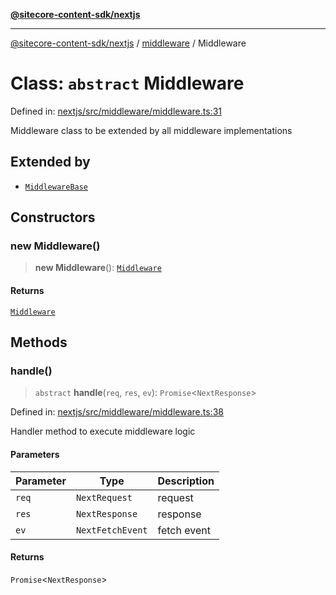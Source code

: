 [**@sitecore-content-sdk/nextjs**](../../README.md)

***

[@sitecore-content-sdk/nextjs](../../README.md) / [middleware](../README.md) / Middleware

# Class: `abstract` Middleware

Defined in: [nextjs/src/middleware/middleware.ts:31](https://github.com/Sitecore/xmc-jss-dev/blob/6e5665d172771ee08cfda4cf96a47c6e72fabf54/packages/nextjs/src/middleware/middleware.ts#L31)

Middleware class to be extended by all middleware implementations

## Extended by

- [`MiddlewareBase`](MiddlewareBase.md)

## Constructors

### new Middleware()

> **new Middleware**(): [`Middleware`](Middleware.md)

#### Returns

[`Middleware`](Middleware.md)

## Methods

### handle()

> `abstract` **handle**(`req`, `res`, `ev`): `Promise`\<`NextResponse`\>

Defined in: [nextjs/src/middleware/middleware.ts:38](https://github.com/Sitecore/xmc-jss-dev/blob/6e5665d172771ee08cfda4cf96a47c6e72fabf54/packages/nextjs/src/middleware/middleware.ts#L38)

Handler method to execute middleware logic

#### Parameters

| Parameter | Type | Description |
| ------ | ------ | ------ |
| `req` | `NextRequest` | request |
| `res` | `NextResponse` | response |
| `ev` | `NextFetchEvent` | fetch event |

#### Returns

`Promise`\<`NextResponse`\>
